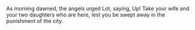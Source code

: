 As morning dawned, the angels urged Lot, saying, Up! Take your wife and your two daughters who are here, lest you be swept away in the punishment of the city.
